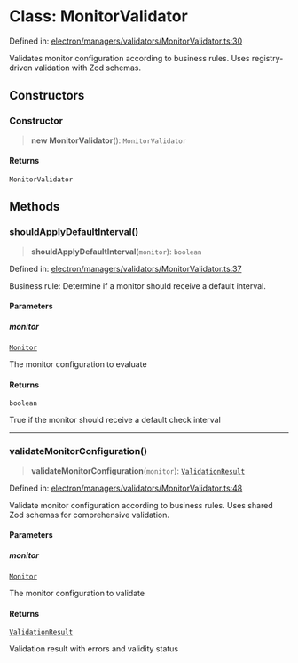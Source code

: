# Class: MonitorValidator

Defined in: [electron/managers/validators/MonitorValidator.ts:30](https://github.com/Nick2bad4u/Uptime-Watcher/blob/dca5483e793478722cd3e6e125cafcec5fc771f0/electron/managers/validators/MonitorValidator.ts#L30)

Validates monitor configuration according to business rules.
Uses registry-driven validation with Zod schemas.

## Constructors

### Constructor

> **new MonitorValidator**(): `MonitorValidator`

#### Returns

`MonitorValidator`

## Methods

### shouldApplyDefaultInterval()

> **shouldApplyDefaultInterval**(`monitor`): `boolean`

Defined in: [electron/managers/validators/MonitorValidator.ts:37](https://github.com/Nick2bad4u/Uptime-Watcher/blob/dca5483e793478722cd3e6e125cafcec5fc771f0/electron/managers/validators/MonitorValidator.ts#L37)

Business rule: Determine if a monitor should receive a default interval.

#### Parameters

##### monitor

[`Monitor`](../../../../../shared/types/interfaces/Monitor.md)

The monitor configuration to evaluate

#### Returns

`boolean`

True if the monitor should receive a default check interval

***

### validateMonitorConfiguration()

> **validateMonitorConfiguration**(`monitor`): [`ValidationResult`](../../interfaces/interfaces/ValidationResult.md)

Defined in: [electron/managers/validators/MonitorValidator.ts:48](https://github.com/Nick2bad4u/Uptime-Watcher/blob/dca5483e793478722cd3e6e125cafcec5fc771f0/electron/managers/validators/MonitorValidator.ts#L48)

Validate monitor configuration according to business rules.
Uses shared Zod schemas for comprehensive validation.

#### Parameters

##### monitor

[`Monitor`](../../../../../shared/types/interfaces/Monitor.md)

The monitor configuration to validate

#### Returns

[`ValidationResult`](../../interfaces/interfaces/ValidationResult.md)

Validation result with errors and validity status
